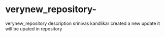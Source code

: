 # verynew_repository-
verynew_repository  description
srinivas kandlikar
created a new update it will be upated in repository
